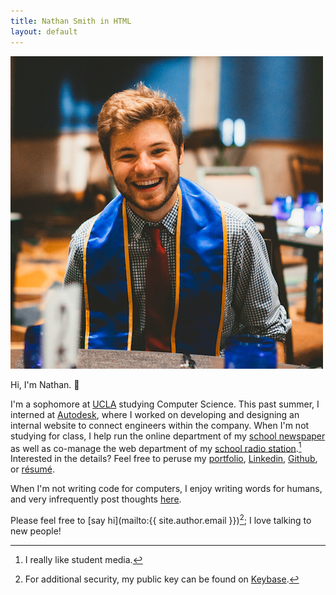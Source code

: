 ```yaml
---
title: Nathan Smith in HTML
layout: default
---
```


<img class="nathan" src="images/nathan.jpg" alt="Nathan Smith as a JPEG" title="Despite the sash, I'm actually not graduating anytime soon.">

Hi, I'm Nathan. 👋

I'm a sophomore at [UCLA](http://www.ucla.edu) studying Computer Science. This
past summer, I interned at [Autodesk](https://www.autodesk.com), where I worked
on developing and designing an internal website to connect engineers within the
company. When I'm not studying for class, I help run the online department of my
[school newspaper](http://dailybruin.com) as well as co-manage the web
department of my [school radio station](https://uclaradio.com).[^studentmedia]
Interested in the details? Feel free to peruse my [portfolio](/portfolio),
[Linkedin](https://www.linkedin.com/in/nathanmatthewsmith),
[Github](https://github.com/nathunsmitty), or [résumé](/resume.pdf).

When I'm not writing code for computers, I enjoy writing words for humans, and
very infrequently post thoughts [here](/posts).

Please feel free to [say hi](mailto:{{ site.author.email }})[^keybase]; I love
talking to new people!

[^studentmedia]: I really like student media.
[^keybase]: For additional security, my public key can be found on [Keybase](https://keybase.io/nathunsmitty).
